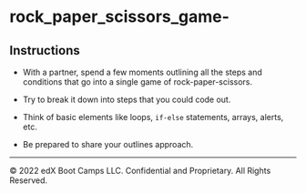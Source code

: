 # rock_paper_scissors_game-



## Instructions

* With a partner, spend a few moments outlining all the steps and conditions that go into a single game of rock-paper-scissors.

* Try to break it down into steps that you could code out.

* Think of basic elements like loops, `if-else` statements, arrays, alerts, etc.

* Be prepared to share your outlines approach.

---

© 2022 edX Boot Camps LLC. Confidential and Proprietary. All Rights Reserved.
